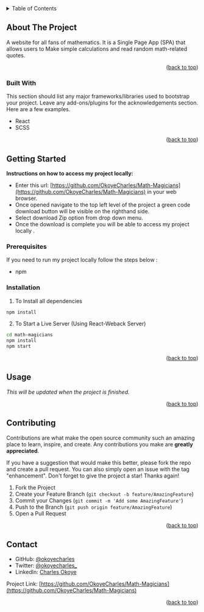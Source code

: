 <div id="top"></div>

<!-- TABLE OF CONTENTS -->
<details>
  <summary>Table of Contents</summary>
  <ol>
    <li>
      <a href="#about-the-project">About The Project</a>
      <ul>
        <li><a href="#built-with">Built With</a></li>
      </ul>
    </li>
    <li>
      <a href="#getting-started">Getting Started</a>
      <ul>
        <li><a href="#prerequisites">Prerequisites</a></li>
        <li><a href="#installation">Installation</a></li>
      </ul>
    </li>
    <li><a href="#usage">Usage</a></li>
    <li><a href="#roadmap">Roadmap</a></li>
    <li><a href="#contributing">Contributing</a></li>
    <li><a href="#license">License</a></li>
    <li><a href="#contact">Contact</a></li>
    <li><a href="#acknowledgments">Acknowledgments</a></li>
  </ol>
</details>



<!-- ABOUT THE PROJECT -->
## About The Project

A website for all fans of mathematics. It is a Single Page App (SPA) that allows users to Make simple calculations and read random math-related quotes.

<p align="right">(<a href="#top">back to top</a>)</p>



### Built With

This section should list any major frameworks/libraries used to bootstrap your project. Leave any add-ons/plugins for the acknowledgements section. Here are a few examples.

* React
* SCSS

<p align="right">(<a href="#top">back to top</a>)</p>



<!-- GETTING STARTED -->
## Getting Started

**Instructions on how to access my project locally:** 
- Enter this url: [https://github.com/OkoyeCharles/Math-Magicians](https://github.com/OkoyeCharles/Math-Magicians) in your web browser.
- Once opened navigate to the top left level of the project a green code download button will be visible on the righthand side.
- Select download Zip option from drop down menu.
- Once the download is complete you will be able to access my project locally . 

### Prerequisites

If you need to run my project locally follow the steps below :
* npm


### Installation

1. To Install all dependencies
```sh
npm install
```
2. To Start a Live Server (Using React-Weback Server)
```sh
cd math-magicians
npm install
npm start
```

<p align="right">(<a href="#top">back to top</a>)</p>



<!-- USAGE EXAMPLES -->
## Usage

_This will be updated when the project is finished._

<p align="right">(<a href="#top">back to top</a>)</p>


<!-- CONTRIBUTING -->
## Contributing

Contributions are what make the open source community such an amazing place to learn, inspire, and create. Any contributions you make are **greatly appreciated**.

If you have a suggestion that would make this better, please fork the repo and create a pull request. You can also simply open an issue with the tag "enhancement".
Don't forget to give the project a star! Thanks again!

1. Fork the Project
2. Create your Feature Branch (`git checkout -b feature/AmazingFeature`)
3. Commit your Changes (`git commit -m 'Add some AmazingFeature'`)
4. Push to the Branch (`git push origin feature/AmazingFeature`)
5. Open a Pull Request

<p align="right">(<a href="#top">back to top</a>)</p>



<!-- CONTACT -->
## Contact

- GitHub: [@okoyecharles](https://github.com/okoyecharles)
- Twitter: [@okoyecharles_](https://twitter.com/okoyecharles_)
- LinkedIn: [Charles Okoye](https://linkedin.com/in/charles-okoye-633374236/)


Project Link: [https://github.com/OkoyeCharles/Math-Magicians](https://github.com/OkoyeCharles/Math-Magicians)

<p align="right">(<a href="#top">back to top</a>)</p>

